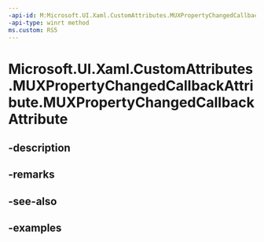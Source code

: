 ```yaml
---
-api-id: M:Microsoft.UI.Xaml.CustomAttributes.MUXPropertyChangedCallbackAttribute.#ctor
-api-type: winrt method
ms.custom: RS5
---
```


<!-- Method syntax.
public MUXPropertyChangedCallbackAttribute.MUXPropertyChangedCallbackAttribute()
-->

# Microsoft.UI.Xaml.CustomAttributes.MUXPropertyChangedCallbackAttribute.MUXPropertyChangedCallbackAttribute

## -description

## -remarks

## -see-also

## -examples

